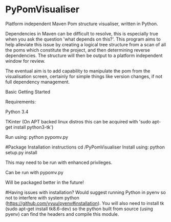 # PyPomVisualiser

Platform independent Maven Pom structure visualiser, written in Python.

Dependencies in Maven can be difficult to resolve, this is especially true when you ask the question 'what depends on this?'. This program aims to help alleviate this issue by creating a logical tree structure from a scan of all the poms which constitute the project, and then determining reverse dependencies. 
The structure will then be output to a platform independent window for review.

The eventual aim is to add capability to manipulate the pom from the visualisation screen, certainly for simple things like version changes, if not full dependency management.

Basic Getting Started

Requirements:
  
  Python 3.4 
  
  TKinter (On APT backed linux distros this can be acquired with 'sudo apt-get install python3-tk')
  

Run using:
python pypomv.py <location of a pom>

#Package Installation instructions
cd <downloaded location>/PyPomVisualiser
Install using: python setup.py install

This may need to be run with enhanced privileges.

Can be run with pypomv.py

Will be packaged better in the future!

#Having issues with installation?
Would suggest running Python in pyenv so not to interfere with system python (https://github.com/yyuu/pyenv#installation). You will also need to install tk (sudo apt-get install tk8.6-dev) so the python built from source (using pyenv) can find the headers and compile this module.



